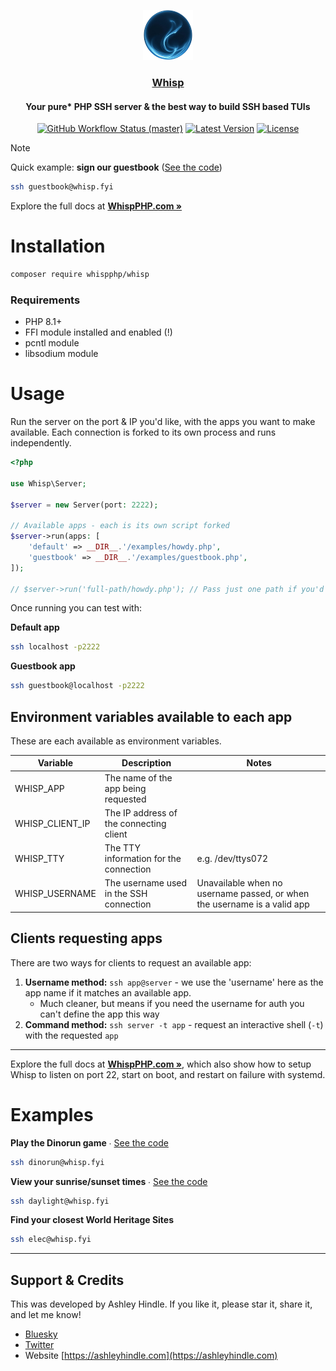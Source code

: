 <p align="center">
  <img width="80" height="80" src="logo.png"/>
  <h3 align="center"><a href="https://whispphp.com">Whisp</a></h3>
  <h4 align="center">Your pure* PHP SSH server & the best way to build SSH based TUIs</h4>
      <p align="center">
        <a href="https://github.com/whispphp/whisp/actions"><img alt="GitHub Workflow Status (master)" src="https://img.shields.io/github/actions/workflow/status/whispphp/whisp/tests.yml?branch=main&label=Tests"></a>
        <a href="https://packagist.org/packages/whispphp/whisp"><img alt="Latest Version" src="https://img.shields.io/packagist/v/whispphp/whisp"></a>
        <a href="https://packagist.org/packages/whispphp/whisp"><img alt="License" src="https://img.shields.io/packagist/l/whispphp/whisp"></a>
    </p>
</p>

> [!NOTE]
> Quick example: **sign our guestbook** ([See the code](https://github.com/WhispPHP/whisp/blob/main/examples/guestbook.php))
> ```bash
> ssh guestbook@whisp.fyi
> ```

Explore the full docs at **[WhispPHP.com »](https://whispphp.com)**

# Installation

```bash
composer require whispphp/whisp
```

### Requirements
- PHP 8.1+
- FFI module installed and enabled (!)
- pcntl module
- libsodium module

# Usage

Run the server on the port & IP you'd like, with the apps you want to make available. Each connection is forked to its own process and runs independently.

```php
<?php

use Whisp\Server;

$server = new Server(port: 2222);

// Available apps - each is its own script forked
$server->run(apps: [
    'default' => __DIR__.'/examples/howdy.php',
    'guestbook' => __DIR__.'/examples/guestbook.php',
]);

// $server->run('full-path/howdy.php'); // Pass just one path if you'd like to only support 1 default script
```

Once running you can test with:

**Default app**
```bash
ssh localhost -p2222
```

**Guestbook app**
```bash
ssh guestbook@localhost -p2222
```

## Environment variables available to each app
These are each available as environment variables.

| Variable | Description | Notes |
|----------|-------------|------|
| WHISP_APP | The name of the app being requested | |
| WHISP_CLIENT_IP | The IP address of the connecting client | |
| WHISP_TTY | The TTY information for the connection | e.g. /dev/ttys072 |
| WHISP_USERNAME | The username used in the SSH connection | Unavailable when no username passed, or when the username is a valid app |


## Clients requesting apps
There are two ways for clients to request an available app:
1. **Username method:** `ssh app@server` - we use the 'username' here as the app name if it matches an available app.
    - Much cleaner, but means if you need the username for auth you can't define the app this way
2. **Command method:** `ssh server -t app` - request an interactive shell (`-t`) with the requested `app`


---

Explore the full docs at **[WhispPHP.com »](https://whispphp.com)**, which also show how to setup Whisp to listen on port 22, start on boot, and restart on failure with systemd.

# Examples

**Play the Dinorun game** ∙ [See the code](https://github.com/WhispPHP/whisp/blob/main/examples/dinorun.php)
```bash
ssh dinorun@whisp.fyi
```

**View your sunrise/sunset times** ∙ [See the code](https://github.com/WhispPHP/whisp/blob/main/examples/daylight.php)
```bash
ssh daylight@whisp.fyi
```

**Find your closest World Heritage Sites**
```bash
ssh elec@whisp.fyi
```

---

## Support & Credits

This was developed by Ashley Hindle. If you like it, please star it, share it, and let me know!

- [Bluesky](https://bsky.app/profile/ashleyhindle.com)
- [Twitter](https://twitter.com/ashleyhindle)
- Website [https://ashleyhindle.com](https://ashleyhindle.com)

